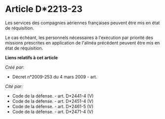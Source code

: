 # Article D*2213-23

Les services des compagnies aériennes françaises peuvent être mis en état de réquisition. 

Le cas échéant, les personnels nécessaires à l'exécution par priorité des missions prescrites en application de l'alinéa
précédent peuvent être mis en état de réquisition.

**Liens relatifs à cet article**

_Créé par_:

  - Décret n°2009-253 du 4 mars 2009 - art.

_Cité par_:

  - Code de la défense. - art. D*2441-4 (V)
  - Code de la défense. - art. D*2451-4 (V)
  - Code de la défense. - art. D*2461-5 (V)
  - Code de la défense. - art. D*2471-4 (V)
